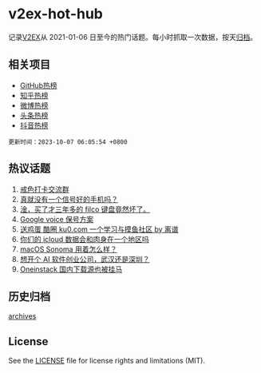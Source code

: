 # v2ex-hot-hub

 记录[V2EX](https://www.v2ex.com/)从 2021-01-06 日至今的热门话题。每小时抓取一次数据，按天[归档](archives)。
 
 ## 相关项目

- [GitHub热榜](https://github.com/lonnyzhang423/github-hot-hub)
- [知乎热榜](https://github.com/lonnyzhang423/zhihu-hot-hub)
- [微博热榜](https://github.com/lonnyzhang423/weibo-hot-hub)
- [头条热榜](https://github.com/lonnyzhang423/toutiao-hot-hub)
- [抖音热榜](https://github.com/lonnyzhang423/douyin-hot-hub)


 `更新时间：2023-10-07 06:05:54 +0800`

## 热议话题

1. [戒色打卡交流群](https://www.v2ex.com/t/979221)
1. [真就没有一个信号好的手机吗？](https://www.v2ex.com/t/979199)
1. [淦，买了才三年多的 filco 键盘竟然坏了。](https://www.v2ex.com/t/979193)
1. [Google voice 保号方案](https://www.v2ex.com/t/979173)
1. [送鸡蛋 酷圈 ku0.com 一个学习与摸鱼社区 by 离谱](https://www.v2ex.com/t/979164)
1. [你们的 icloud 数据会和肉身在一个地区吗](https://www.v2ex.com/t/979146)
1. [macOS Sonoma 用着怎么样？](https://www.v2ex.com/t/979167)
1. [想开个 AI 软件创业公司，武汉还是深圳？](https://www.v2ex.com/t/979157)
1. [Oneinstack 国内下载源也被挂马](https://www.v2ex.com/t/979226)

## 历史归档

[archives](archives)

## License

See the [LICENSE](LICENSE) file for license rights and limitations (MIT).
